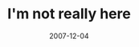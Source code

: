 ---
layout: base.njk
title : 'I&#39;m not really here' 
view_title : 'i feel like a lost moon... my planet destroyed by some cataclysmic disaster... i continue into desolation, circling in a tight little familiar orbit around the empty space left behind, ignoring the laws of gravity and refusing to believe that it is gone.' 
year : '2007' 
date : '2007-12-04' 
img_file : '/drawing/ifeellikealostmoon.png' 
html_file : 'ifeellikealostmoon' 
next_html : 'sailorinthedesert.html' 
year_order : '283' 
permalink : "title/{{html_file}}.html"
---